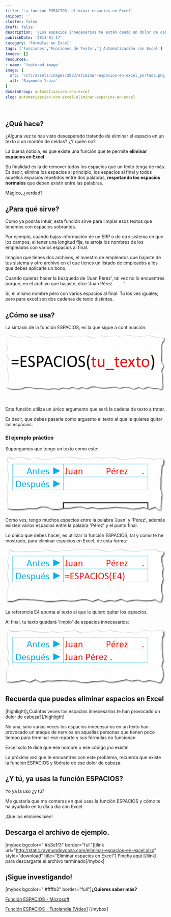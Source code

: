 ```yaml
---
title: 'La función ESPACIOS: eliminar espacios en Excel'
snippet: ''
cluster: false
draft: false 
description: '¿Los espacios innecesarios te están dando un dolor de cabeza? Aprende cómo eliminar espacios en Excel con la función ESPACIOS.'
publishDate: '2013-01-17'
category: 'Fórmulas en Excel'
tags: ['Funciones','Funciones de Texto','🤖 Automatización con Excel']
images: []
resources: 
- name: 'featured-image'
image: {
  src: '/src/assets/images/2023/eliminar-espacios-en-excel_portada.png',
  alt: 'Raymundo Ycaza'
}
domainGroup: automatizacion-con-excel
slug: automatizacion-con-excel/eliminar-espacios-en-excel

---
```


## ¿Qué hace?

¿Alguna vez te has visto desesperado tratando de eliminar el espacio en un texto a un montón de celdas? ¿Y quién no?

La buena noticia, es que existe una función que te permite **eliminar espacios en Excel**.

Su finalidad es la de remover todos los espacios que un texto tenga de más. Es decir, elimina los espacios al principio, los espacios al final y todos aquellos espacios repetidos entre dos palabras, **respetando los espacios normales** que deben existir entre las palabras.

Mágico, ¿verdad?

## ¿Para qué sirve?

Como ya podrás intuir, esta función sirve para limpiar esos textos que tenemos con espacios sobrantes.

Por ejemplo, cuando bajas información de un ERP o de otro sistema en que los campos, al tener una longitud fija, te arroja los nombres de los empleados con varios espacios al final.

Imagina que tienes dos archivos, el maestro de empleados que bajaste de tus sistema y otro archivo en el que tienes un listado de empleados a los que debes aplicarle un bono.

Cuando quieras hacer la búsqueda de 'Juan Pérez', tal vez no lo encuentres porque, en el archivo que bajaste, dice 'Juan Pérez         '

Sí, el mismo nombre pero con varios espacios al final. Tú los ves iguales; pero para excel son dos cadenas de texto distintas.

## ¿Cómo se usa?

La sintaxis de la función ESPACIOS, es la que sigue a continuación:

[![Eliminar espacios en Excel](images/eliminar-espacios-en-excel-0001111.png)](http://raymundoycaza.com/wp-content/uploads/eliminar-espacios-en-excel-0001111.png)

 

Esta función utiliza un único argumento que será la cadena de texto a tratar.

Es decir, que debes pasarle como arguento el texto al que le quieres quitar los espacios.

### El ejemplo práctico

Supongamos que tengo un texto como este:

[![Eliminar espacios en Excel](images/eliminar-espacios-en-excel-0001121.png)](http://raymundoycaza.com/wp-content/uploads/eliminar-espacios-en-excel-0001121.png)

Como ves, tengo muchos espacios entre la palabra 'Juan' y 'Pérez', además existen varios espacios entre la palabra 'Pérez' y el punto final.

Lo único que debes hacer, es utilizar la función ESPACIOS, tal y como te he mostrado, para eliminar espacios en Excel, de esta forma:

[![Eliminar espacios en Excel](images/eliminar-espacios-en-excel-0001131.png)](http://raymundoycaza.com/wp-content/uploads/eliminar-espacios-en-excel-0001131.png)

La referencia E4 apunta al texto al que le quiero quitar los espacios.

Al final, tu texto quedará 'limpio' de espacios innecesarios:

[![Eliminar espacios en Excel](images/eliminar-espacios-en-excel-0001141.png)](http://raymundoycaza.com/wp-content/uploads/eliminar-espacios-en-excel-0001141.png)

## Recuerda que puedes eliminar espacios en Excel

\[highlight\]¿Cuántas veces los espacios innecesarios te han provocado un dolor de cabeza?\[/highlight\]

No una, sino varias veces los espacios innecesarios en un texto han provocado un ataque de nervios en aquellas personas que tienen poco tiempo para terminar ese reporte y sus fórmulas no funcionan.

Excel solo te dice que ese nombre o ese código ¡no existe!

La próxima vez que te encuentres con este problema, recuerda que existe la función ESPACIOS y libérate de ese dolor de cabeza.

## ¿Y tú, ya usas la función ESPACIOS?

Yo ya la uso ¿y tú?

Me gustaría que me contaras en qué usas la función ESPACIOS y cómo te ha ayudado en tu día a día con Excel.

¡Que los elimines bien!

## Descarga el archivo de ejemplo.

\[mybox bgcolor=" #b3e1f3" border="full"\]\[ilink url="http://static.raymundoycaza.com/eliminar-espacios-en-excel.xlsx" style="download" title="Eliminar espacios en Excel"\] Pincha aquí \[/ilink\] para descargarte el archivo terminado\[/mybox\]

## ¡Sigue investigando!

\[mybox bgcolor=" #ffffb2" border="full"\]**¿Quieres saber más?**

[Función ESPACIOS - Microsoft](http://office.microsoft.com/es-hn/excel-help/funcion-espacios-HP010062581.aspx)

[Función ESPACIOS - Tutolandia \[Vídeo\]](https://www.youtube.com/watch?v=EZrisHb-AGU) \[/mybox\]
